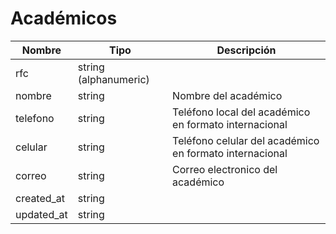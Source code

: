 # Académicos

 Nombre    | Tipo    | Descripción
---------- | ------- | -------
 rfc | string (alphanumeric) | 
 nombre | string | Nombre del académico
 telefono | string | Teléfono local del académico en formato internacional
 celular | string | Teléfono celular del académico en formato internacional
 correo | string | Correo electronico del académico
 created_at | string |
 updated_at | string |